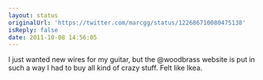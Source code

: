 ```yaml
---
layout: status
originalUrl: 'https://twitter.com/marcgg/status/122686710080475138'
isReply: false
date: 2011-10-08 14:56:05
---
```


I just wanted new wires for my guitar, but the @woodbrass website is put in such a way I had to buy all kind of crazy stuff. Felt like Ikea.
